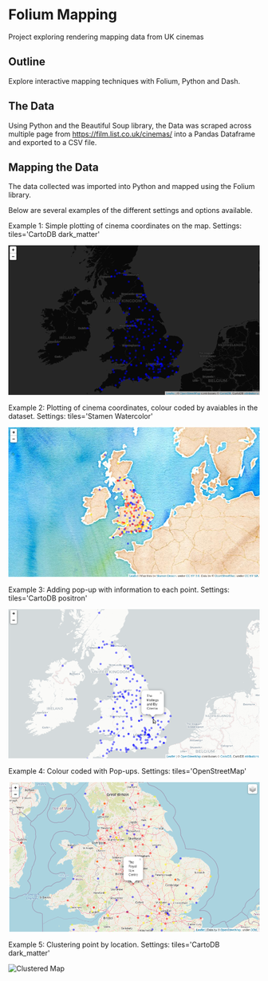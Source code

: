# Folium Mapping
Project exploring rendering mapping data from UK cinemas

## Outline

Explore interactive mapping techniques with Folium, Python and Dash.


## The Data

Using Python and the Beautiful Soup library, the Data was scraped across multiple page from https://film.list.co.uk/cinemas/ into a Pandas Dataframe and exported to a CSV file.

## Mapping the Data

The data collected was imported into Python and mapped using the Folium library.

Below are several examples of the different settings and options available.

Example 1: Simple plotting of cinema coordinates on the map. Settings: tiles='CartoDB dark_matter'

![Map 1](FoliumMap1.png?raw=true "Map Example 1")

Example 2: Plotting of cinema coordinates, colour coded by avaiables in the dataset. Settings: tiles='Stamen Watercolor'

![Map 2](FoliumMap2.png?raw=true "Map Example 1")

Example 3: Adding pop-up with information to each point. Settings: tiles='CartoDB positron'

![Map 3](FoliumMap3.png?raw=true "Map Example 1")

Example 4: Colour coded with Pop-ups. Settings: tiles='OpenStreetMap'

![Map 4](FoliumMap4.png?raw=true "Map Example 1")

Example 5: Clustering point by location. Settings: tiles='CartoDB dark_matter'

![Clustered Map](ClusterGif.gif?raw=true "Map Example 1")



